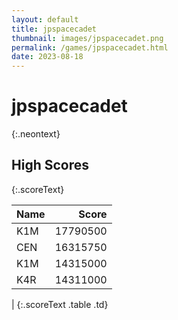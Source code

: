```yaml
---
layout: default
title: jpspacecadet
thumbnail: images/jpspacecadet.png
permalink: /games/jpspacecadet.html
date: 2023-08-18
---
```


# jpspacecadet 
{:.neontext}

## High Scores 
{:.scoreText}

| Name | Score | 
| :---- | ----: | 
| K1M | 17790500 | 
| CEN | 16315750 | 
| K1M | 14315000 | 
| K4R | 14311000 | 
| 
{:.scoreText .table .td}